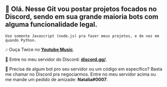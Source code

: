 ## 🌺 Olá. Nesse Git vou postar projetos focados no Discord, sendo em sua grande maioria bots com alguma funcionalidade legal.

```
Uso somente Javascript (node.js) pra fazer meus projetos, e de vez em quando Python.
```

🎶 Ouça Twice  no **[Youtube Music](https://music.youtube.com/playlist?list=PL8ZVnmmTgkQmR1-srWhWfTadS3GtVaYUI&feature=share)**.

🚀 Entre no meu servidor do Discord: **[discord.gg/](https://discord.gg/servers)**.

 💸 Precisa de algum bot pro seu servidor ou um código em específico? Basta me chamar no Discord pra negociarmos. Entre no meu servidor acima ou me mande um pedido de amizade: **Natalia#0007**.
